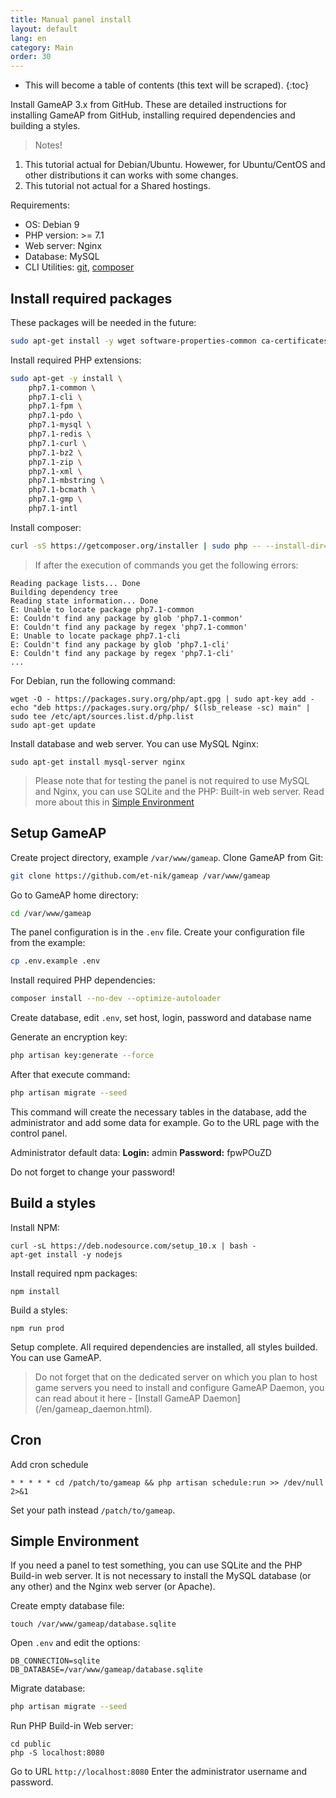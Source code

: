 ```yaml
---
title: Manual panel install
layout: default
lang: en
category: Main
order: 30
---
```


* This will become a table of contents (this text will be scraped).
{:toc}

Install GameAP 3.x from GitHub. These are detailed instructions for installing GameAP from GitHub, installing required dependencies and building a styles.

> Notes!
1. This tutorial actual for Debian/Ubuntu. Howewer, for Ubuntu/CentOS and other distributions it can works with some changes.
2. This tutorial not actual for a Shared hostings.

Requirements:
* OS: Debian 9
* PHP version: >= 7.1
* Web server: Nginx
* Database: MySQL
* CLI Utilities: [git](requirements.html#git), [composer](requirements.html#composer)

## Install required packages

These packages will be needed in the future:
```bash
sudo apt-get install -y wget software-properties-common ca-certificates apt-transport-https gnupg curl lsb-release
```

Install required PHP extensions:
```bash
sudo apt-get -y install \
    php7.1-common \
    php7.1-cli \
    php7.1-fpm \
    php7.1-pdo \
    php7.1-mysql \
    php7.1-redis \
    php7.1-curl \
    php7.1-bz2 \
    php7.1-zip \
    php7.1-xml \
    php7.1-mbstring \
    php7.1-bcmath \
    php7.1-gmp \
    php7.1-intl
```

Install composer:
```bash
curl -sS https://getcomposer.org/installer | sudo php -- --install-dir=/usr/local/bin --filename=composer
```

> If after the execution of commands you get the following errors:
```
Reading package lists... Done
Building dependency tree       
Reading state information... Done
E: Unable to locate package php7.1-common
E: Couldn't find any package by glob 'php7.1-common'
E: Couldn't find any package by regex 'php7.1-common'
E: Unable to locate package php7.1-cli
E: Couldn't find any package by glob 'php7.1-cli'
E: Couldn't find any package by regex 'php7.1-cli'
...
```
For Debian, run the following command:
```
wget -O - https://packages.sury.org/php/apt.gpg | sudo apt-key add -
echo "deb https://packages.sury.org/php/ $(lsb_release -sc) main" | sudo tee /etc/apt/sources.list.d/php.list
sudo apt-get update
```

Install database and web server. You can use MySQL Nginx:

```
sudo apt-get install mysql-server nginx
```

> Please note that for testing the panel is not required to use MySQL and Nginx, you can use SQLite and the PHP: Built-in web server.
Read more about this in [Simple Environment](#simple-environment)

## Setup GameAP

Create project directory, example `/var/www/gameap`. Clone GameAP from Git:
```bash
git clone https://github.com/et-nik/gameap /var/www/gameap
```

Go to GameAP home directory:

```bash
cd /var/www/gameap
```

The panel configuration is in the `.env` file. Create your configuration file from the example:
```bash
cp .env.example .env
```

Install required PHP dependencies:
```bash
composer install --no-dev --optimize-autoloader
```
Create database, edit `.env`, set host, login, password and database name

Generate an encryption key:
```bash
php artisan key:generate --force
```

After that execute command:
```bash
php artisan migrate --seed
```

This command will create the necessary tables in the database, add the administrator and add some data for example.
Go to the URL page with the control panel.

Administrator default data:
**Login:** admin
**Password:** fpwPOuZD

Do not forget to change your password!

## Build a styles

Install NPM:
```
curl -sL https://deb.nodesource.com/setup_10.x | bash -
apt-get install -y nodejs
```

Install required npm packages:
```
npm install
```

Build a styles:
```
npm run prod
```

Setup complete. All required dependencies are installed, all styles builded. You can use GameAP.

> Do not forget that on the dedicated server on which you plan to host game servers you need to install and configure GameAP Daemon, you can read about it here - [Install GameAP Daemon] (/en/gameap_daemon.html).

## Cron

Add cron schedule

```
* * * * * cd /patch/to/gameap && php artisan schedule:run >> /dev/null 2>&1
```

Set your path instead  `/patch/to/gameap`.

## Simple Environment

If you need a panel to test something, you can use SQLite and the PHP Build-in web server. It is not necessary to install the MySQL database (or any other) and the Nginx web server (or Apache).

Create empty database file:
```
touch /var/www/gameap/database.sqlite
```

Open `.env` and edit the options:
```
DB_CONNECTION=sqlite
DB_DATABASE=/var/www/gameap/database.sqlite
```

Migrate database:
```bash
php artisan migrate --seed
```

Run PHP Build-in Web server:
```
cd public
php -S localhost:8080
```

Go to URL `http://localhost:8080`
Enter the administrator username and password.